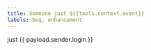 ```yaml
---
title: Someone just ${{tools.context.event}}
labels: bug, enhancement
---
```


 just {{ payload.sender.login }}
